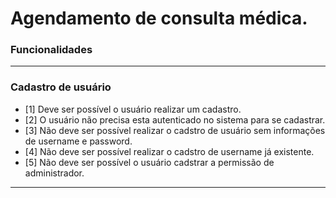# Agendamento de consulta médica.

### **Funcionalidades**

---
### **Cadastro de usuário**

- [1] Deve ser possível o usuário realizar um cadastro.
- [2] O usuário não precisa esta autenticado no sistema para se cadastrar.
- [3] Não deve ser possível realizar o cadstro de usuário sem informações de username e password.
- [4] Não deve ser possível realizar o cadstro de username já existente.
- [5] Não deve ser possível o usuário cadstrar a permissão de administrador.

---

